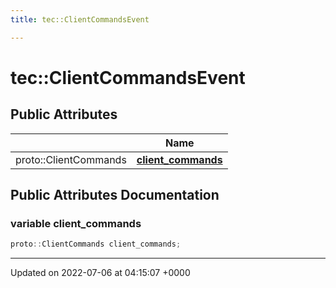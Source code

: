 ```yaml
---
title: tec::ClientCommandsEvent

---
```


# tec::ClientCommandsEvent





## Public Attributes

|                | Name           |
| -------------- | -------------- |
| proto::ClientCommands | **[client_commands](/engine/Classes/structtec_1_1_client_commands_event/#variable-client-commands)**  |

## Public Attributes Documentation

### variable client_commands

```cpp
proto::ClientCommands client_commands;
```


-------------------------------

Updated on 2022-07-06 at 04:15:07 +0000